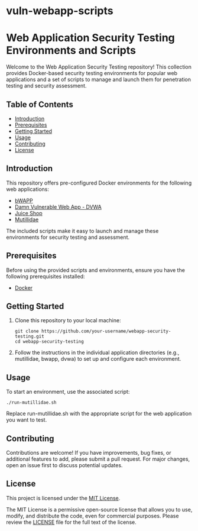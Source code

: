 # vuln-webapp-scripts
# Web Application Security Testing Environments and Scripts

Welcome to the Web Application Security Testing repository! This collection provides Docker-based security testing environments for popular web applications and a set of scripts to manage and launch them for penetration testing and security assessment.

## Table of Contents
- [Introduction](#introduction)
- [Prerequisites](#prerequisites)
- [Getting Started](#getting-started)
- [Usage](#usage)
- [Contributing](#contributing)
- [License](#license)

<a name="introduction"></a>
## Introduction

This repository offers pre-configured Docker environments for the following web applications:
- [bWAPP]()
- [Damn Vulnerable Web App - DVWA]()
- [Juice Shop]()
- [Mutillidae]()

The included scripts make it easy to launch and manage these environments for security testing and assessment.

<a name="prerequisites"></a>
## Prerequisites

Before using the provided scripts and environments, ensure you have the following prerequisites installed:
- [Docker](https://www.docker.com/get-started)

<a name="getting-started"></a>
## Getting Started

1. Clone this repository to your local machine:

   ```
   git clone https://github.com/your-username/webapp-security-testing.git
   cd webapp-security-testing
   ```

2. Follow the instructions in the individual application directories (e.g., mutillidae, bwapp, dvwa) to set up and configure each environment.

<a name="usage"></a>
## Usage

To start an environment, use the associated script:

```
./run-mutillidae.sh
```

Replace run-mutillidae.sh with the appropriate script for the web application you want to test.

<a name="contributing"></a>
## Contributing

Contributions are welcome! If you have improvements, bug fixes, or additional features to add, please submit a pull request. For major changes, open an issue first to discuss potential updates.

<a name="license"></a>
## License

This project is licensed under the [MIT License](LICENSE).

The MIT License is a permissive open-source license that allows you to use, modify, and distribute the code, even for commercial purposes. Please review the [LICENSE](LICENSE) file for the full text of the license.


